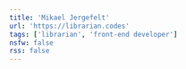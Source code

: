 ```yaml
---
title: 'Mikael Jergefelt'
url: 'https://librarian.codes'
tags: ['librarian', 'front-end developer']
nsfw: false
rss: false
---
```

